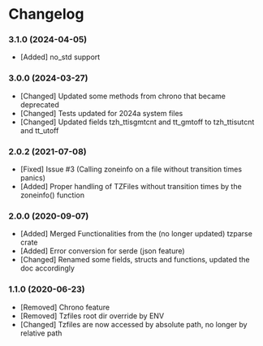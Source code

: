 # Changelog

### 3.1.0 (2024-04-05)

- [Added] no_std support

### 3.0.0 (2024-03-27)

- [Changed] Updated some methods from chrono that became deprecated
- [Changed] Tests updated for 2024a system files
- [Changed] Updated fields tzh_ttisgmtcnt and tt_gmtoff to tzh_ttisutcnt and tt_utoff

### 2.0.2 (2021-07-08)

- [Fixed] Issue #3 (Calling zoneinfo on a file without transition times panics)
- [Added] Proper handling of TZFiles without transition times by the zoneinfo() function

### 2.0.0 (2020-09-07)

- [Added] Merged Functionalities from the (no longer updated) tzparse crate
- [Added] Error conversion for serde (json feature)
- [Changed] Renamed some fields, structs and functions, updated the doc accordingly

### 1.1.0 (2020-06-23)

- [Removed] Chrono feature
- [Removed] Tzfiles root dir override by ENV
- [Changed] Tzfiles are now accessed by absolute path, no longer by relative path
